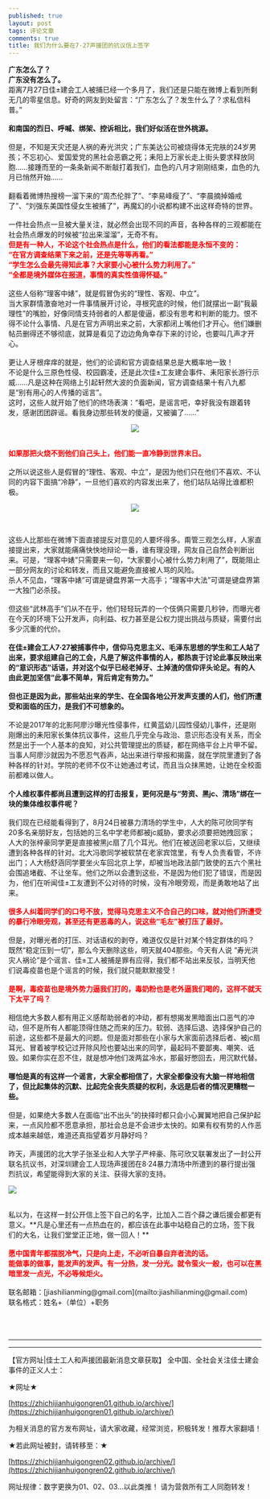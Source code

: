 ```yaml
---
published: true
layout: post
tags: 评论文章
comments: true
title: 我们为什么要在7·27声援团的抗议信上签字
---
```


**广东怎么了？**<br/>
**广东没有怎么了。**<br/>
距离7月27日佳±建会工人被捕已经一个多月了，我们还是只能在微博上看到所剩无几的零星信息。好奇的网友到处留言：“广东怎么了？发生什么了？求私信科普。”<br/>
<br/>
**和南国的烈日、呼喊、绑架、控诉相比，我们好似活在世外桃源。** <br/>
<br/>
但是，不知是天灾还是人祸的寿光洪灾；广东美达公司被烧得体无完肤的24岁男孩；不忘初心、爱国爱党的黑社会恶霸之死；耒阳上万家长走上街头要求释放同胞……接踵而至的一条条新闻不断敲打着我们，血色的八月才刚刚结束，血色的九月已悄然开始……<br/>
<br/>
翻看着微博热搜榜一溜下来的“周杰伦胖了”、“李易峰瘦了”、“李晨摘掉婚戒了”、“刘强东美国性侵女生被捕了”，再魔幻的小说都构建不出这样奇特的世界。<br/>
<br/>
一件社会热点一旦被大量关注，就必然会出现不同的声音，各种各样的三观都能在社会热点爆发的时候被“拉出来溜溜”，无奇不有。<br/>
<span style="color:red;font-weight:bold">但是有一种人，不论这个社会热点是什么，他们的看法都能是永恒不变的：<br/>
“在官方调查结果下来之前，还是先等等再看。”<br/>
“学生怎么会最先得知此事？大家要小心被什么势力利用了。”<br/>
“全都是境外媒体在报道，事情的真实性值得怀疑。”<br/></span>
<br/>
这些人俗称“理客中婊”，就是假冒伪劣的“理性、客观、中立”。<br/>
当大家群情激奋地对一件事情展开讨论，寻根究底的时候，他们就摆出一副“我最理性”的嘴脸，好像同情支持弱者的人都是傻逼，都没有思考和判断的能力。恨不得不论什么事情、凡是在官方声明出来之前，大家都闭上嘴他们才开心。他们嫌删帖员删得还不够彻底，就算是看见了边边角角幸存下来的讨论，也要叫几声才开心。<br/>
<br/>
更让人牙根痒痒的就是，他们的论调和官方调查结果总是大概率地一致！<br/>
不论是什么三原色性侵、校园霸凌，还是此次佳±工友建会事件、耒阳家长游行示威……凡是这种在网络上引起轩然大波的负面新闻，官方调查结果十有八九都是“别有用心的人传播的谣言”。<br/>
这时，这些人就开始了他们的终场表演：“看吧，是谣言吧，幸好我没有跟着转发，感谢团团辟谣。看我身边那些转发的傻逼，又被骗了……”<br/>
<p align="center"> <img src="https://photo.ishield.cn/pic/5b8cfc219dc6d611b60ee327"> </p><br/>
<span style="color:red;font-weight:bold">如果那把火烧不到他们自己头上，他们能一直冷静到世界末日。<br/></span>
<br/>
之所以说这些人是假冒的“理性、客观、中立”，是因为他们只在他们不喜欢、不认同的内容下面搞“冷静”，一旦他们喜欢的内容发出来了，他们站队站得比谁都积极。<br/>

<p align="center"> <img src="https://photo.ishield.cn/pic/5b8cfc5c9dc6d611b60ee329"> </p><br/>

这些人比那些在微博下面直接提反对意见的人要坏得多。甭管三观怎么样，人家直接提出来，大家就能痛痛快快地辩论一番，谁有理没理，网友自己自然会判断出来。可是，“理客中婊”只需要来一句，“大家要小心被什么势力利用了”，既能阻止一部分网友的讨论和转发，而且又能避免直接被人骂的风险。<br/>
杀人不见血，“理客中婊”可谓是键盘界第一大高手；“理客中大法”可谓是键盘界第一大独门必杀技。<br/>
<br/>
但这些“武林高手”们从不在乎，他们轻轻玩弄的一个伎俩只需要几秒钟，而曝光者在今天的环境下公开发声，向利益、权力甚至是公权力提出挑战与质疑，需要付出多少沉重的代价。<br/>
<br/>
**在佳±建会工人7·27被捕事件中，信仰马克思主义、毛泽东思想的学生和工人站了出来，要求组建自己的工会，凡是了解这件事情的人，都热衷于讨论此事反映出来的“意识形态”话语，并对这个似乎已经老掉牙、土掉渣的信仰评头论足。有的人由此更加坚信“此事不简单，背后肯定有势力。”**<br/>
<br/>
**但也正是因为此，那些站出来的学生、在全国各地公开发声支援的人们，他们所遭受和面临的压力，是我们不可想象的。**<br/>
<br/>
不论是2017年的北影阿廖沙曝光性侵事件，红黄蓝幼儿园性侵幼儿事件，还是刚刚爆出的耒阳家长集体抗议事件，这些几乎完全与政治、意识形态没有关系，而全然是出于一个人基本的良知，对公共管理提出的质疑，都在网络平台上片甲不留。当事人阿廖沙就因为不愿忍气吞声，站出来进行举报和揭露，就在学院里遭到了各种各样的针对。学院的老师不仅不让她通过考试，而且当众抹黑她，让她在全校面前都难以做人。<br/>
<br/>
**个人维权事件都尚且遭到这样的打击报复，更何况是与“劳资、黑jc、清场”绑在一块的集体维权事件呢？**<br/>
<br/>
我们现在已经能看得到了，8月24日被暴力清场的学生中，人大的陈可欣同学有20多名亲朋好友，包括她的三名中学老师都被jc威胁，要求必须要把她拽回家；人大的张梓豪同学更是直接被黑jc扇了几个耳光。他们在被送回老家以后，又继续遭到各种各样的针对。北大冯歌同学被软禁在老家宾馆里，有专人负责看管，不许出门；人大杨舒涵同学要坐火车回北京上学，却被当地政法部门致使的五六个黑社会围追堵截、不让坐车。他们之所以会遭到这些，不是因为他们犯了错误，而是因为，他们在听闻佳±工友遭到不公对待的时候，没有冷眼旁观，而是勇敢地站了出来。<br/>
<br/>
<span style="color:red;font-weight:bold">很多人纠着同学们的口号不放，觉得马克思主义不合自己的口味，就对他们所遭受的暴行冷眼旁观，甚至还有更恶毒的人，说这些“毛左”被打压了最好。<br/></span>
<br/>
但是，对曝光者的打压、对话语权的剥夺，难道仅仅是针对某个特定群体的吗？<br/>
既然“稳定压到一切”，那么今天删除这些，明天就404那些。今天有人说 “寿光洪灾人祸论”是个谣言、佳±工人被捕是罪有应得，我们都不站出来反驳，当明天他们说毒疫苗也是个谣言的时候，我们就只能默默接受！<br/>
<br/>
<span style="color:red;font-weight:bold">是啊，毒疫苗也是境外势力逼我们打的，毒奶粉也是老外逼我们喝的，这样不就天下太平了吗？<br/></span>
<br/>
相信绝大多数人都有用正义感帮助弱者的冲动，都有想揭发黑暗面出口恶气的冲动，但不是所有人都能顶得住随之而来的压力。软弱、选择后退、选择保护自己的前途，这些都不是最大的问题。但是面对那些在小家与大家面前选择后者、被jc扇耳光、冒着被学校记过开除风险也要站出来的同学，最起码不要鄙夷、嘲笑、诋毁。如果你实在忍不住，就是想冲他们泼两盆冷水，那最好憋回去，用沉默代替。<br/>
<br/>
**哪怕是真的有这样一个谣言，大家全都相信了，大家全都像没有大脑一样地相信了，但比起集体的沉默、比起完全丧失质疑的权利，永远是后者的情况更糟糕一些。**<br/>
<br/>
但是，如果绝大多数人在面临“出不出头”的抉择时都只会小心翼翼地把自己保护起来，一点风险都不愿意承担，那社会总是不会进步太快的。如果有权有势的人作恶成本越来越低，难道还真指望着岁月静好吗？<br/>
<br/>
昨天，声援团的北大学子张圣业和人大学子严梓豪、陈可欣又联署发出了一封公开联名抗议书，对深圳建会工人现场声援团在8·24暴力清场中所遭到的暴行提出强烈抗议，希望能得到大家的关注、获得大家的支持。<br/>

![](https://photo.ishield.cn/pic/5b8d17f29dc6d611b60ee335)

<br/>
私以为，在这样一封公开信上签下自己的名字，比加入二百个薛之谦后援会都更有意义。**凡是心里还有一点热血在的，都应该在此事中站稳自己的立场，签下我们的大名，让我们堂堂正正地，做一回人！**<br/>
<br/>
<span style="color:red;font-weight:bold">愿中国青年都摆脱冷气，只是向上走，不必听自暴自弃者流的话。<br/></span>
<span style="color:red;font-weight:bold">能做事的做事，能发声的发声。有一分热，发一分光。就令萤火一般，也可以在黑暗里发一点光，不必等候炬火。<br/></span>
<br/>
联名邮箱：[jiashilianming@gmail.com](mailto:jiashilianming@gmail.com)<br/>
联名格式：姓名+（单位）+职务<br/>
<br/>
<br/>
<br/>

---

---

【官方网址|佳士工人和声援团最新消息文章获取】
全中国、全社会关注佳士建会事件的正义人士：

★网址★

[https://zhichijianhuigongren01.github.io/archive/](https://zhichijianhuigongren01.github.io/archive/)

为相关消息的官方发布网址，请大家收藏，经常浏览，积极转发！推荐大家翻墙！

★若此网址被封，请转移至：★

[https://zhichijianhuigongren02.github.io/archive/](https://zhichijianhuigongren02.github.io/archive/)

网址规律：数字更换为01、02、03...以此类推！
请为营救所有工人同胞转发！
